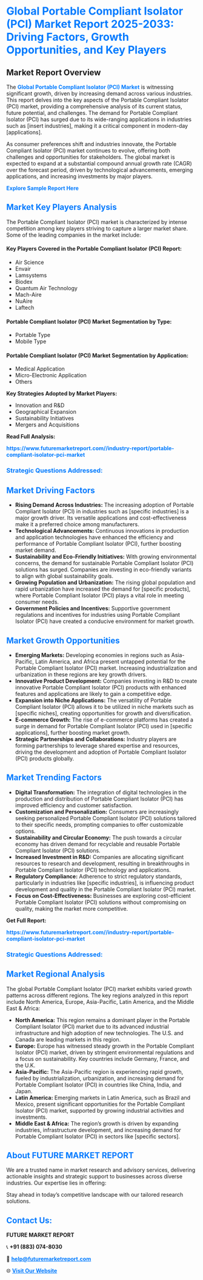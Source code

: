 <h1 style="color: #007BFF;">Global Portable Compliant Isolator (PCI) Market Report 2025-2033: Driving Factors, Growth Opportunities, and Key Players</h1>

<section id="overview">
<h2>Market Report Overview</h2>
<p>The <a href="https://www.futuremarketreport.com//industry-report/portable-compliant-isolator-pci-market" style="color: #007BFF; text-decoration: none;"><strong>Global Portable Compliant Isolator (PCI) Market</strong></a> is witnessing significant growth, driven by increasing demand across various industries. This report delves into the key aspects of the Portable Compliant Isolator (PCI) market, providing a comprehensive analysis of its current status, future potential, and challenges. The demand for Portable Compliant Isolator (PCI) has surged due to its wide-ranging applications in industries such as [insert industries], making it a critical component in modern-day [applications].</p>
<p>As consumer preferences shift and industries innovate, the Portable Compliant Isolator (PCI) market continues to evolve, offering both challenges and opportunities for stakeholders. The global market is expected to expand at a substantial compound annual growth rate (CAGR) over the forecast period, driven by technological advancements, emerging applications, and increasing investments by major players.</p>
</section>

<section id="overview">
<p><a href="https://www.futuremarketreport.com//request-sample/reportId=58311" style="color: #007BFF; text-decoration: none;"><strong>Explore Sample Report Here</strong></a></p>
</section>

<section id="key-players">
<h2 style="color: #007BFF;">Market Key Players Analysis</h2>
<p>The Portable Compliant Isolator (PCI) market is characterized by intense competition among key players striving to capture a larger market share. Some of the leading companies in the market include:</p>
<h4>Key Players Covered in the Portable Compliant Isolator (PCI) Report:</h4>
<ul><li>Air Science</li><li>Envair</li><li>Lamsystems</li><li>Biodex</li><li>Quantum Air Technology</li><li>Mach-Aire</li><li>NuAire</li><li>Laftech</li></ul>
<h4>Portable Compliant Isolator (PCI) Market Segmentation by Type:</h4>
<ul><li>Portable Type</li><li>Mobile Type</li></ul>

<h4>Portable Compliant Isolator (PCI) Market Segmentation by Application:</h4>
<ul><li>Medical Application</li><li>Micro-Electronic Application</li><li>Others</li></ul>
<p><strong>Key Strategies Adopted by Market Players:</strong></p>
<ul>
<li>Innovation and R&D</li>
<li>Geographical Expansion</li>
<li>Sustainability Initiatives</li>
<li>Mergers and Acquisitions</li>
</ul>
</section>

<section>
<p><strong>Read Full Analysis: </strong></p><a href="https://www.futuremarketreport.com//industry-report/portable-compliant-isolator-pci-market" style="color: #007BFF; text-decoration: none;"><strong>https://www.futuremarketreport.com//industry-report/portable-compliant-isolator-pci-market</strong></a>
<h3 style="color: #007BFF;">Strategic Questions Addressed:</h3>
</section>

<section id="driving-factors">
<h2 style="color: #007BFF;">Market Driving Factors</h2>
<ul>
<li><strong>Rising Demand Across Industries:</strong> The increasing adoption of Portable Compliant Isolator (PCI) in industries such as [specific industries] is a major growth driver. Its versatile applications and cost-effectiveness make it a preferred choice among manufacturers.</li>
<li><strong>Technological Advancements:</strong> Continuous innovations in production and application technologies have enhanced the efficiency and performance of Portable Compliant Isolator (PCI), further boosting market demand.</li>
<li><strong>Sustainability and Eco-Friendly Initiatives:</strong> With growing environmental concerns, the demand for sustainable Portable Compliant Isolator (PCI) solutions has surged. Companies are investing in eco-friendly variants to align with global sustainability goals.</li>
<li><strong>Growing Population and Urbanization:</strong> The rising global population and rapid urbanization have increased the demand for [specific products], where Portable Compliant Isolator (PCI) plays a vital role in meeting consumer needs.</li>
<li><strong>Government Policies and Incentives:</strong> Supportive government regulations and incentives for industries using Portable Compliant Isolator (PCI) have created a conducive environment for market growth.</li>
</ul>
</section>

<section id="growth-opportunities">
<h2 style="color: #007BFF;">Market Growth Opportunities</h2>
<ul>
<li><strong>Emerging Markets:</strong> Developing economies in regions such as Asia-Pacific, Latin America, and Africa present untapped potential for the Portable Compliant Isolator (PCI) market. Increasing industrialization and urbanization in these regions are key growth drivers.</li>
<li><strong>Innovative Product Development:</strong> Companies investing in R&D to create innovative Portable Compliant Isolator (PCI) products with enhanced features and applications are likely to gain a competitive edge.</li>
<li><strong>Expansion into Niche Applications:</strong> The versatility of Portable Compliant Isolator (PCI) allows it to be utilized in niche markets such as [specific niches], creating opportunities for growth and diversification.</li>
<li><strong>E-commerce Growth:</strong> The rise of e-commerce platforms has created a surge in demand for Portable Compliant Isolator (PCI) used in [specific applications], further boosting market growth.</li>
<li><strong>Strategic Partnerships and Collaborations:</strong> Industry players are forming partnerships to leverage shared expertise and resources, driving the development and adoption of Portable Compliant Isolator (PCI) products globally.</li>
</ul>
</section>

<section id="trending-factors">
<h2 style="color: #007BFF;">Market Trending Factors</h2>
<ul>
<li><strong>Digital Transformation:</strong> The integration of digital technologies in the production and distribution of Portable Compliant Isolator (PCI) has improved efficiency and customer satisfaction.</li>
<li><strong>Customization and Personalization:</strong> Consumers are increasingly seeking personalized Portable Compliant Isolator (PCI) solutions tailored to their specific needs, prompting companies to offer customizable options.</li>
<li><strong>Sustainability and Circular Economy:</strong> The push towards a circular economy has driven demand for recyclable and reusable Portable Compliant Isolator (PCI) solutions.</li>
<li><strong>Increased Investment in R&D:</strong> Companies are allocating significant resources to research and development, resulting in breakthroughs in Portable Compliant Isolator (PCI) technology and applications.</li>
<li><strong>Regulatory Compliance:</strong> Adherence to strict regulatory standards, particularly in industries like [specific industries], is influencing product development and quality in the Portable Compliant Isolator (PCI) market.</li>
<li><strong>Focus on Cost-Effectiveness:</strong> Businesses are exploring cost-efficient Portable Compliant Isolator (PCI) solutions without compromising on quality, making the market more competitive.</li>
</ul>
</section>

<section>
<p><strong>Get Full Report: </strong></p><a href="https://www.futuremarketreport.com//industry-report/portable-compliant-isolator-pci-market" style="color: #007BFF; text-decoration: none;"><strong>https://www.futuremarketreport.com//industry-report/portable-compliant-isolator-pci-market</strong></a>
<h3 style="color: #007BFF;">Strategic Questions Addressed:</h3>
</section>


<section id="regional-analysis">
<h2 style="color: #007BFF;">Market Regional Analysis</h2>
<p>The global Portable Compliant Isolator (PCI) market exhibits varied growth patterns across different regions. The key regions analyzed in this report include North America, Europe, Asia-Pacific, Latin America, and the Middle East & Africa:</p>
<ul>
<li><strong>North America:</strong> This region remains a dominant player in the Portable Compliant Isolator (PCI) market due to its advanced industrial infrastructure and high adoption of new technologies. The U.S. and Canada are leading markets in this region.</li>
<li><strong>Europe:</strong> Europe has witnessed steady growth in the Portable Compliant Isolator (PCI) market, driven by stringent environmental regulations and a focus on sustainability. Key countries include Germany, France, and the U.K.</li>
<li><strong>Asia-Pacific:</strong> The Asia-Pacific region is experiencing rapid growth, fueled by industrialization, urbanization, and increasing demand for Portable Compliant Isolator (PCI) in countries like China, India, and Japan.</li>
<li><strong>Latin America:</strong> Emerging markets in Latin America, such as Brazil and Mexico, present significant opportunities for the Portable Compliant Isolator (PCI) market, supported by growing industrial activities and investments.</li>
<li><strong>Middle East & Africa:</strong> The region’s growth is driven by expanding industries, infrastructure development, and increasing demand for Portable Compliant Isolator (PCI) in sectors like [specific sectors].</li>
</ul>
</section>

<footer>
<h2 style="color: #007BFF;">About FUTURE MARKET REPORT</h2>
<p>We are a trusted name in market research and advisory services, delivering actionable insights and strategic support to businesses across diverse industries. Our expertise lies in offering:</p>

<p>Stay ahead in today’s competitive landscape with our tailored research solutions.</p>

<h2 style="color: #007BFF;">Contact Us:</h2>
<p><strong>FUTURE MARKET REPORT</strong></p>
<p>📞 <strong>+91 (883) 074-8030</strong></p>
<p>📧 <strong><a href="mailto:help@futuremarketreport.com" style="color: #007BFF;">help@futuremarketreport.com</a></strong></p>
<p>🌐 <strong><a href="https://www.futuremarketreport.com/" style="color: #007BFF;">Visit Our Website</a></strong></p>
</footer>